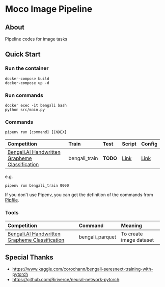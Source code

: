 # Moco Image Pipeline
## About
Pipeline codes for image tasks

## Quick Start

### Run the container

```
docker-compose build
docker-compose up -d
```

### Run commands

```
docker exec -it bengali bash
python src/main.py
```

### Commands

```
pipenv run [command] [INDEX]
```

|Competition|Train|Test|Script|Config|
|:-|:-|:-|:-|:-|
|[Bengali.AI Handwritten Grapheme Classification](https://www.kaggle.com/c/bengaliai-cv19)|bengali_train|**TODO**|[Link](https://github.com/j20232/bengali/blob/master/pipeline/Bengali.py)|[Link](https://github.com/j20232/bengali/tree/master/config/Bengali)|

e.g.

```
pipenv run bengali_train 0000
```

If you don't use Pipenv, you can get the definition of the commands from [Pipfile](https://github.com/j20232/bengali/blob/master/Pipfile).

### Tools

|Competition|Command|Meaning|
|:-|:-|:-|
|[Bengali.AI Handwritten Grapheme Classification](https://www.kaggle.com/c/bengaliai-cv19)|bengali_parquet|To create image dataset|


## Special Thanks

- https://www.kaggle.com/corochann/bengali-seresnext-training-with-pytorch
- https://github.com/Ririverce/neural-network-pytorch
